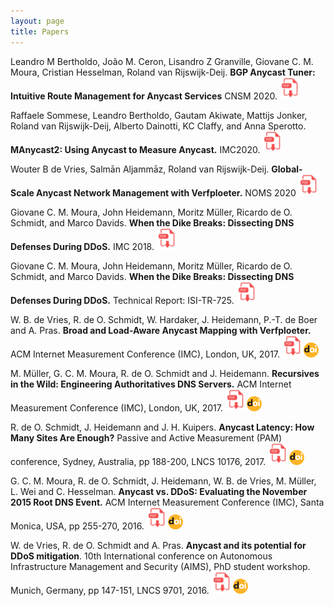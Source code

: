 ```yaml
---
layout: page
title: Papers
---
```


Leandro M Bertholdo, João M. Ceron, Lisandro Z Granville, Giovane C. M. Moura, Cristian Hesselman, Roland van Rijswijk-Deij. 
**BGP Anycast Tuner: Intuitive Route Management for Anycast Services**
CNSM 2020. [<img
src="/img/pdf.png">](http://dl.ifip.org/db/conf/cnsm/cnsm2020/1570662849.pdf)

Raffaele Sommese, Leandro Bertholdo, Gautam Akiwate, Mattijs Jonker, Roland van Rijswijk-Deij, Alberto Dainotti, KC Claffy, and Anna Sperotto.
**MAnycast2: Using Anycast to Measure Anycast.** IMC2020.
[<img
src="/img/pdf.png">](https://doi.org/10.1145/3419394.3423646)

Wouter B de Vries, Salmān Aljammāz, Roland van Rijswijk-Deij. 
**Global-Scale Anycast Network Management with Verfploeter.** NOMS 2020 
[<img
src="/img/pdf.png">](https://ris.utwente.nl/ws/portalfiles/portal/237704868/DeVries2020global_scale.pdf)

Giovane C. M. Moura, John Heidemann, Moritz M&uuml;ller, Ricardo de O.
Schmidt, and Marco Davids. **When the Dike Breaks: Dissecting DNS
Defenses During DDoS.** IMC 2018. [<img
src="/img/pdf.png">](https://www.isi.edu/~johnh/PAPERS/Moura18a.pdf)

Giovane C. M. Moura, John Heidemann, Moritz M&uuml;ller, Ricardo de O.
Schmidt, and Marco Davids. **When the Dike Breaks: Dissecting DNS
Defenses During DDoS.** Technical Report: ISI-TR-725. [<img
src="/img/pdf.png">](https://www.sidnlabs.nl/downloads/papers-reports/isi-tr-725.pdf)

W. B. de Vries, R. de O. Schmidt, W. Hardaker, J. Heidemann, P.-T. de
Boer and A. Pras. **Broad and Load-Aware Anycast Mapping with
Verfploeter.** ACM Internet Measurement Conference (IMC), London, UK, 2017. [<img
src="/img/pdf.png">](https://conferences.sigcomm.org/imc/2017/papers/imc17-final46.pdf)
[<img src="/img/doi.png">](https://doi.org/10.1145/3131365.3131371)

M. M&uuml;ller, G. C. M. Moura, R. de O. Schmidt and J. Heidemann.
**Recursives in the Wild: Engineering Authoritatives DNS Servers.**
ACM Internet Measurement Conference (IMC), London, UK, 2017.  [<img
src="/img/pdf.png">](https://conferences.sigcomm.org/imc/2017/papers/imc17-final12.pdf)
[<img src="/img/doi.png">](https://doi.org/10.1145/3131365.3131366)


R. de O. Schmidt, J. Heidemann and J. H. Kuipers. **Anycast Latency:
How Many Sites Are Enough?** Passive and Active Measurement (PAM)
conference, Sydney, Australia, pp 188-200, LNCS 10176, 2017.  [<img
src="/img/pdf.png">](http://wwwhome.cs.utwente.nl/~schmidtr/docs/pam2017schmidt.pdf)
[<img
src="/img/doi.png">](https://link.springer.com/chapter/10.1007%2F978-3-319-54328-4_14)

G. C. M. Moura, R. de O. Schmidt, J. Heidemann, W. B. de Vries, M.
M&uuml;ller, L. Wei and C. Hesselman. **Anycast vs. DDoS: Evaluating
the November 2015 Root DNS Event.** ACM Internet Measurement
Conference (IMC), Santa Monica, USA, pp 255-270, 2016.  [<img
src="/img/pdf.png">](http://wwwhome.cs.utwente.nl/~schmidtr/docs/ISI-TR-2016-709.pdf)
[<img src="/img/doi.png">](https://doi.org/10.1145/2987443.298744) 

W. de Vries, R. de O. Schmidt and A. Pras. **Anycast and its potential
for DDoS mitigation**. 10th International conference on Autonomous
Infrastructure Management and Security (AIMS), PhD student workshop.
Munich, Germany, pp 147-151, LNCS 9701, 2016.  [<img
src="/img/pdf.png">](http://wwwhome.cs.utwente.nl/~schmidtr/docs/aims2016.pdf)
[<img
src="/img/doi.png">](https://doi.org/10.1007/978-3-319-39814-3_16)
